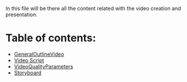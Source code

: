 In this file will be there all the content related with the video creation and presentation.
# Table of contents:
- [GeneralOutlineVideo](https://github.com/Ozia112/Stage-3/blob/department.Video/presentation/(E)Presentation/GeneralOutlineVideo.md)
- [Video Script]()
- [VideoQualityParameters]()
- [Storyboard]()
